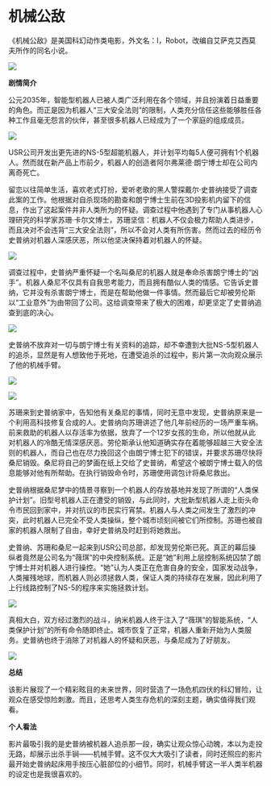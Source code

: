 # 机械公敌

《机械公敌》是美国科幻动作类电影，外文名：I，Robot，改编自艾萨克艾西莫夫所作的同名小说。

![](https://pic.baike.soso.com/ugc/baikepic/34652/cut-20140416111520-638588281.jpg/0)

**剧情简介**

公元2035年，智能型机器人已被人类广泛利用在各个领域，并且扮演着日益重要的角色。而正是因为机器人“三大安全法则”的限制，人类充分信任这些能够胜任各种工作且毫无怨言的伙伴，甚至很多机器人已经成为了一个家庭的组成成员。

![](https://pic.baike.soso.com/ugc/baikepic/30440/cut-20140416113046-1696361762.jpg/0)

USR公司开发出更先进的NS-5型超能机器人，并计划平均每5人便可拥有1个机器人。然而就在新产品上市前夕，机器人的创造者阿尔弗莱德·朗宁博士却在公司内离奇死亡。

留恋以往简单生活，喜欢老式打扮，爱听老歌的黑人警探戴尔·史普纳接受了调查此案的工作。他根据对自杀现场的勘查和朗宁博士生前在3D投影机内留下的信息，作出了这起案件并非人类所为的怀疑。调查过程中他遇到了专门从事机器人心理研究的科学家苏珊·卡尔文博士，苏珊坚信：机器人不仅会极力帮助人类进步，而且决对不会违背“三大安全法则”，所以不会对人类有所伤害。然而过去的经历令史普纳对机器人深感厌恶，所以他坚决保持着对机器人的怀疑。

![](https://pic.baike.soso.com/ugc/baikepic/38670/cut-20140416113156-1886021198.jpg/0)

调查过程中，史普纳严重怀疑一个名叫桑尼的机器人就是奉命杀害朗宁博士的“凶手”。机器人桑尼不仅具有自我思考能力，而且拥有酷似人类的情感。它告诉史普纳，它并没有杀害朗宁博士，而是在帮助他做一件事情。然而最后它却被劳伦斯以“工业意外”为由带回了公司。这给调查带来了极大的困难，却更坚定了史普纳追查到底的决心。

![](http://a0.att.hudong.com/00/53/01300000209538121933532483877_s.jpg)

史普纳不放弃对一切与朗宁博士有关资料的追踪，却不幸遭到大批NS-5型机器人的追杀，显然是有人想致他于死地，在遭受追杀的过程中，影片第一次向观众展示了他的机械手臂。

![](http://p5.so.qhimgs1.com/t01cfbdbed3fc8704bb.jpg)

![](https://pic.baike.soso.com/ugc/baikepic/31381/cut-20140416113000-131030510.jpg/0)

苏珊来到史普纳家中，告知他有关桑尼的事情，同时无意中发现，史普纳原来是一个利用高科技修复合成的人。史普纳向苏珊讲述了他几年前经历的一场严重车祸。前来救助的机器人以存活率为依据，放弃了一个12岁女孩的生命，所以他就从此对机器人的冷酷无情深感厌恶。劳伦斯承认他知道确实存在着能够超越三大安全法则的机器人，而自己也在尽力挽回这个由朗宁博士犯下的错误，并要求苏珊尽快将桑尼销毁。桑尼将自己的梦画在纸上交给了史普纳，希望这个被朗宁博士载入的信息能够对他有所帮助。在执行销毁命令时，苏珊使用调包计将桑尼救出。

史普纳根据桑尼梦中的情景寻察到一个机器人的存放基地并发现了所谓的“人类保护计划”。旧型号机器人正在遭受的销毁，与此同时，大批新型机器人走上街头命令市民回到家中，并对抗议的市民实行宵禁。机器人与人类之间发生了激烈的冲突，此时机器人已完全不受人类操纵，整个城市顷刻间被它们所控制。苏珊也被自家的机器人限制了自由，幸好史普纳及时赶到将她救出。

史普纳、苏珊和桑尼一起来到USR公司总部，却发现劳伦斯已死。真正的幕后操纵者竟然是公司名为“薇琪”的中央控制系统。正是“她”利用上层控制系统囚禁了朗宁博士并对机器人进行操控。“她”认为人类正在危害自身的安全，国家发动战争，人类摧残地球，而机器人则必须拯救人类，保证人类的持续存在发展，因此利用了上行线路控制了NS-5的程序来实施拯救计划。

![](https://pic.baike.soso.com/ugc/baikepic/30691/cut-20140416113012-1294182450.jpg/0)

真相大白，双方经过激烈的战斗，纳米机器人终于注入了“薇琪”的智能系统，“人类保护计划”的所有命令随即终止。城市恢复了正常，机器人重新开始为人类服务。史普纳也终于消除了对机器人的怀疑和厌恶，与桑尼成为了好朋友。

![](http://a1.att.hudong.com/24/45/01300000209538121933458829265.jpg)

**总结**

该影片展现了一个精彩眩目的未来世界，同时营造了一场危机四伏的科幻冒险，让观众在感受惊险刺激。而且，还思考人类生存危机的深刻主题，确实值得我们观看。

**个人看法**

影片最吸引我的是史普纳被机器人追杀那一段，确实让观众惊心动魄，本以为走投无路，却展示出杀手锏——机械手臂。这不仅大大吸引了读者，同时还照应的影片最开始史普纳起床用手按压心脏部位的小细节。同时，机械手臂这一半人类半机器的设定也是我很喜欢的。